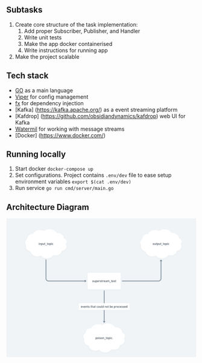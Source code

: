 ## Subtasks
1. Create core structure of the task implementation:
    1. Add proper Subscriber, Publisher, and Handler
    2. Write unit tests
    3. Make the app docker containerised
    4. Write instructions for running app
2. Make the project scalable    

## Tech stack
* [GO](https://go.dev/) as a main language
* [Viper](https://github.com/spf13/viper) for config management
* [fx](https://github.com/uber-go/fx) for dependency injection
* [Kafka] (https://kafka.apache.org/) as a event streaming platform
* [Kafdrop] (https://github.com/obsidiandynamics/kafdrop) web UI for Kafka
* [Watermil](https://watermill.io/pubsubs/kafka/) for working with message streams 
* [Docker] (https://www.docker.com/)
 
## Running locally
1. Start docker 
`docker-compose up`
2. Set configurations. Project contains `.env/dev` file to ease setup environment variables
`export $(cat .env/dev)`
3. Run service
`go run cmd/server/main.go`

## Architecture Diagram
![alt text](image.png)